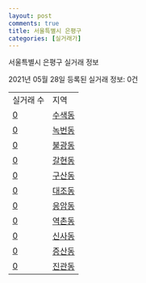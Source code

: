 ```yaml
---
layout: post
comments: true
title: 서울특별시 은평구
categories: [실거래가]
---
```


서울특별시 은평구 실거래 정보

2021년 05월 28일 등록된 실거래 정보: 0건


<table>
  <tr>
    <td>실거래 수</td>
    <td>지역</td>
  </tr>

  
  <tr>
    <td><a href="1138010100.html">0</a></td>
    <td><a href="1138010100.html">수색동</a></td>
  </tr>
    

  <tr>
    <td><a href="1138010200.html">0</a></td>
    <td><a href="1138010200.html">녹번동</a></td>
  </tr>
    

  <tr>
    <td><a href="1138010300.html">0</a></td>
    <td><a href="1138010300.html">불광동</a></td>
  </tr>
    

  <tr>
    <td><a href="1138010400.html">0</a></td>
    <td><a href="1138010400.html">갈현동</a></td>
  </tr>
    

  <tr>
    <td><a href="1138010500.html">0</a></td>
    <td><a href="1138010500.html">구산동</a></td>
  </tr>
    

  <tr>
    <td><a href="1138010600.html">0</a></td>
    <td><a href="1138010600.html">대조동</a></td>
  </tr>
    

  <tr>
    <td><a href="1138010700.html">0</a></td>
    <td><a href="1138010700.html">응암동</a></td>
  </tr>
    

  <tr>
    <td><a href="1138010800.html">0</a></td>
    <td><a href="1138010800.html">역촌동</a></td>
  </tr>
    

  <tr>
    <td><a href="1138010900.html">0</a></td>
    <td><a href="1138010900.html">신사동</a></td>
  </tr>
    

  <tr>
    <td><a href="1138011000.html">0</a></td>
    <td><a href="1138011000.html">증산동</a></td>
  </tr>
    

  <tr>
    <td><a href="1138011400.html">0</a></td>
    <td><a href="1138011400.html">진관동</a></td>
  </tr>
    


</table>
    